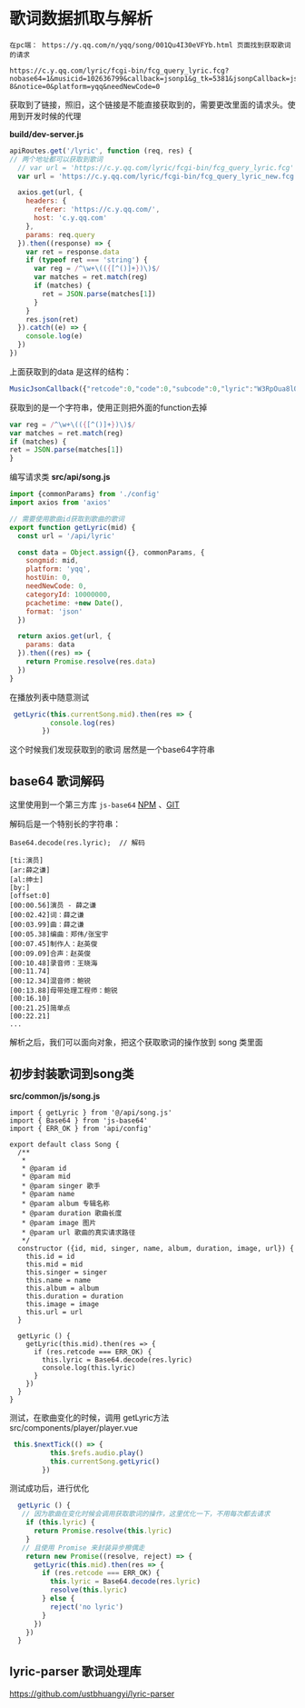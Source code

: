 # 歌词数据抓取与解析

```
在pc端： https://y.qq.com/n/yqq/song/001Qu4I30eVFYb.html 页面找到获取歌词的请求

https://c.y.qq.com/lyric/fcgi-bin/fcg_query_lyric.fcg?nobase64=1&musicid=102636799&callback=jsonp1&g_tk=5381&jsonpCallback=jsonp1&loginUin=0&hostUin=0&format=jsonp&inCharset=utf8&outCharset=utf-8&notice=0&platform=yqq&needNewCode=0
```



获取到了链接，照旧，这个链接是不能直接获取到的，需要更改里面的请求头。使用到开发时候的代理

**build/dev-server.js**
```javascript
apiRoutes.get('/lyric', function (req, res) {
// 两个地址都可以获取到歌词
  // var url = 'https://c.y.qq.com/lyric/fcgi-bin/fcg_query_lyric.fcg'
  var url = 'https://c.y.qq.com/lyric/fcgi-bin/fcg_query_lyric_new.fcg'

  axios.get(url, {
    headers: {
      referer: 'https://c.y.qq.com/',
      host: 'c.y.qq.com'
    },
    params: req.query
  }).then((response) => {
    var ret = response.data
    if (typeof ret === 'string') {
      var reg = /^\w+\(({[^()]+})\)$/
      var matches = ret.match(reg)
      if (matches) {
        ret = JSON.parse(matches[1])
      }
    }
    res.json(ret)
  }).catch((e) => {
    console.log(e)
  })
})
```

上面获取到的data 是这样的结构：
```javascript
MusicJsonCallback({"retcode":0,"code":0,"subcode":0,"lyric":"W3RpOua8lOWRmFxxxxxxxxxx","trans":""})
```
获取到的是一个字符串，使用正则把外面的function去掉
```javascript
var reg = /^\w+\(({[^()]+})\)$/
var matches = ret.match(reg)
if (matches) {
ret = JSON.parse(matches[1])
}
```

编写请求类
**src/api/song.js**
```javascript
import {commonParams} from './config'
import axios from 'axios'

// 需要使用歌曲id获取到歌曲的歌词
export function getLyric(mid) {
  const url = '/api/lyric'

  const data = Object.assign({}, commonParams, {
    songmid: mid,
    platform: 'yqq',
    hostUin: 0,
    needNewCode: 0,
    categoryId: 10000000,
    pcachetime: +new Date(),
    format: 'json'
  })

  return axios.get(url, {
    params: data
  }).then((res) => {
    return Promise.resolve(res.data)
  })
}
```

在播放列表中随意测试
```javascript
 getLyric(this.currentSong.mid).then(res => {
          console.log(res)
        })
```

这个时候我们发现获取到的歌词 居然是一个base64字符串

## base64 歌词解码

这里使用到一个第三方库 `js-base64` [NPM](https://www.npmjs.com/package/js-base64) 、[GIT](https://github.com/dankogai/js-base64)

解码后是一个特别长的字符串：
```
Base64.decode(res.lyric);  // 解码

[ti:演员]
[ar:薛之谦]
[al:绅士]
[by:]
[offset:0]
[00:00.56]演员 - 薛之谦
[00:02.42]词：薛之谦
[00:03.99]曲：薛之谦
[00:05.38]编曲：郑伟/张宝宇
[00:07.45]制作人：赵英俊
[00:09.09]合声：赵英俊
[00:10.48]录音师：王晓海
[00:11.74]
[00:12.34]混音师：鲍锐
[00:13.88]母带处理工程师：鲍锐
[00:16.10]
[00:21.25]简单点
[00:22.21]
...
```

解析之后，我们可以面向对象，把这个获取歌词的操作放到 song 类里面

## 初步封装歌词到song类
**src/common/js/song.js**
```
import { getLyric } from '@/api/song.js'
import { Base64 } from 'js-base64'
import { ERR_OK } from 'api/config'

export default class Song {
  /**
   *
   * @param id
   * @param mid
   * @param singer 歌手
   * @param name
   * @param album 专辑名称
   * @param duration 歌曲长度
   * @param image 图片
   * @param url 歌曲的真实请求路径
   */
  constructor ({id, mid, singer, name, album, duration, image, url}) {
    this.id = id
    this.mid = mid
    this.singer = singer
    this.name = name
    this.album = album
    this.duration = duration
    this.image = image
    this.url = url
  }

  getLyric () {
    getLyric(this.mid).then(res => {
      if (res.retcode === ERR_OK) {
        this.lyric = Base64.decode(res.lyric)
        console.log(this.lyric)
      }
    })
  }
}
```
测试，在歌曲变化的时候，调用 getLyric方法
src/components/player/player.vue
```javascript
 this.$nextTick(() => {
          this.$refs.audio.play()
          this.currentSong.getLyric()
        })
```

测试成功后，进行优化

```javascript
  getLyric () {
   // 因为歌曲在变化时候会调用获取歌词的操作，这里优化一下，不用每次都去请求 
    if (this.lyric) {
      return Promise.resolve(this.lyric)
    }
   // 且使用 Promise 来封装异步擦偶走
    return new Promise((resolve, reject) => {
      getLyric(this.mid).then(res => {
        if (res.retcode === ERR_OK) {
          this.lyric = Base64.decode(res.lyric)
          resolve(this.lyric)
        } else {
          reject('no lyric')
        }
      })
    })
  }
```

## lyric-parser 歌词处理库
https://github.com/ustbhuangyi/lyric-parser




